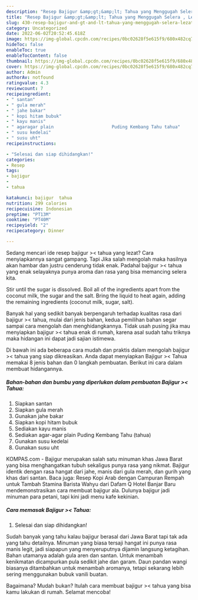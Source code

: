 ```yaml
---
description: "Resep Bajigur &amp;gt;&amp;lt; Tahua yang Menggugah Selera , Lezat Sekali"
title: "Resep Bajigur &amp;gt;&amp;lt; Tahua yang Menggugah Selera , Lezat Sekali"
slug: 430-resep-bajigur-and-gt-and-lt-tahua-yang-menggugah-selera-lezat-sekali
category: Uncategorized
date: 2022-06-02T20:52:45.618Z
image: https://img-global.cpcdn.com/recipes/0bc02628f5e615f9/680x482cq70/bajigur-tahua-foto-resep-utama.jpg
hideToc: false
enableToc: true
enableTocContent: false
thumbnail: https://img-global.cpcdn.com/recipes/0bc02628f5e615f9/680x482cq70/bajigur-tahua-foto-resep-utama.jpg
cover: https://img-global.cpcdn.com/recipes/0bc02628f5e615f9/680x482cq70/bajigur-tahua-foto-resep-utama.jpg
author: Admin
authorAv: notfound
ratingvalue: 4.3
reviewcount: 7
recipeingredient:
- " santan"
- " gula merah"
- " jahe bakar"
- " kopi hitam bubuk"
- " kayu manis"
- " agaragar plain                      Puding Kembang Tahu tahua"
- " susu kedelai"
- " susu uht"
recipeinstructions:

- "Selesai dan siap dihidangkan!"
categories:
- Resep
tags:
- bajigur
- 
- tahua

katakunci: bajigur  tahua 
nutrition: 299 calories
recipecuisine: Indonesian
preptime: "PT13M"
cooktime: "PT40M"
recipeyield: "2"
recipecategory: Dinner

---
```



Sedang mencari ide resep bajigur &gt;&lt; tahua yang lezat? Cara menyiapkannya sangat gampang. Tapi Jika salah mengolah maka hasilnya akan hambar dan justru cenderung tidak enak. Padahal bajigur &gt;&lt; tahua yang enak selayaknya punya aroma dan rasa yang bisa memancing selera kita.


Stir until the sugar is dissolved. Boil all of the ingredients apart from the coconut milk, the sugar and the salt. Bring the liquid to heat again, adding the remaining ingredients (coconut milk, sugar, salt).

Banyak hal yang sedikit banyak berpengaruh terhadap kualitas rasa dari bajigur &gt;&lt; tahua, mulai dari jenis bahan, kedua pemilihan bahan segar sampai cara mengolah dan menghidangkannya. Tidak usah pusing jika mau menyiapkan bajigur &gt;&lt; tahua enak di rumah, karena asal sudah tahu triknya maka hidangan ini dapat jadi sajian istimewa.


Di bawah ini ada beberapa cara mudah dan praktis dalam mengolah bajigur &gt;&lt; tahua yang siap dikreasikan. Anda dapat menyiapkan Bajigur &gt;&lt; Tahua memakai 8 jenis bahan dan 0 langkah pembuatan. Berikut ini cara dalam membuat hidangannya.

<!--inarticleads1-->

##### Bahan-bahan dan bumbu yang diperlukan dalam pembuatan Bajigur &gt;&lt; Tahua:

1. Siapkan  santan
1. Siapkan  gula merah
1. Gunakan  jahe bakar
1. Siapkan  kopi hitam bubuk
1. Sediakan  kayu manis
1. Sediakan  agar-agar plain                      Puding Kembang Tahu (tahua)
1. Gunakan  susu kedelai
1. Gunakan  susu uht


KOMPAS.com - Bajigur merupakan salah satu minuman khas Jawa Barat yang bisa menghangatkan tubuh sekaligus punya rasa yang nikmat. Bajigur identik dengan rasa hangat dari jahe, manis dari gula merah, dan gurih yang khas dari santan. Baca juga: Resep Kopi Arab dengan Campuran Rempah untuk Tambah Stamina Barista Wahyu dari Dafam Q Hotel Banjar Baru mendemonstrasikan cara membuat bajigur ala. Dulunya bajigur jadi minuman para petani, tapi kini jadi menu kafe kekinian. 

<!--inarticleads2-->

##### Cara memasak Bajigur &gt;&lt; Tahua:


1. Selesai dan siap dihidangkan!

Sudah banyak yang tahu kalau bajigur berasal dari Jawa Barat tapi tak ada yang tahu detailnya. Minuman yang biasa tersaji hangat ini punya rasa manis legit, jadi siapapun yang menyeruputnya dijamin langsung ketagihan. Bahan utamanya adalah gula aren dan santan. Untuk menambah kenikmatan dicampurkan pula sedikit jahe dan garam. Daun pandan wangi biasanya ditambahkan untuk menambah aromanya, tetapi sekarang lebih sering menggunakan bubuk vanili buatan. 

Bagaimana? Mudah bukan? Itulah cara membuat bajigur &gt;&lt; tahua yang bisa kamu lakukan di rumah. Selamat mencoba!
